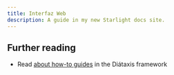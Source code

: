 ```yaml
---
title: Interfaz Web
description: A guide in my new Starlight docs site.
---
```


[Interfaz web -> explicar el ecosistema de Syndeno y dentro de cada uno explicar lo que se hace]: #

## Further reading

- Read [about how-to guides](https://diataxis.fr/how-to-guides/) in the Diátaxis framework